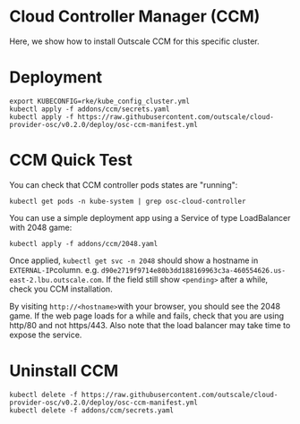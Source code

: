 # Cloud Controller Manager (CCM)

Here, we show how to install Outscale CCM for this specific cluster.

# Deployment

```
export KUBECONFIG=rke/kube_config_cluster.yml
kubectl apply -f addons/ccm/secrets.yaml
kubectl apply -f https://raw.githubusercontent.com/outscale/cloud-provider-osc/v0.2.0/deploy/osc-ccm-manifest.yml
```

# CCM Quick Test

You can check that CCM controller pods states are "running":
```
kubectl get pods -n kube-system | grep osc-cloud-controller
```

You can use a simple deployment app using a Service of type LoadBalancer with 2048 game:
```
kubectl apply -f addons/ccm/2048.yaml
```

Once applied, `kubectl get svc -n 2048` should show a hostname in `EXTERNAL-IP`column. e.g. `d90e2719f9714e80b3dd188169963c3a-460554626.us-east-2.lbu.outscale.com`. If the field still show `<pending>` after a while, check you CCM installation.

By visiting `http://<hostname>`with your browser, you should see the 2048 game. If the web page loads for a while and fails, check that you are using http/80 and not https/443.
Also note that the load balancer may take time to expose the service.

# Uninstall CCM

```
kubectl delete -f https://raw.githubusercontent.com/outscale/cloud-provider-osc/v0.2.0/deploy/osc-ccm-manifest.yml
kubectl delete -f addons/ccm/secrets.yaml
```

